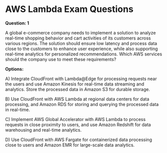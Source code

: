 # AWS Lambda Exam Questions

**Question: 1**

A global e-commerce company needs to implement a solution to analyze real-time shopping behavior and cart activities of its customers across various regions. The solution should ensure low latency and process data close to the customers to enhance user experience, while also supporting real-time analytics for personalized recommendations. Which AWS services should the company use to meet these requirements?

**Options:**

A) Integrate CloudFront with Lambda@Edge for processing requests near the users and use Amazon Kinesis for real-time data streaming and analytics. Store the processed data in Amazon S3 for durable storage.

B) Use CloudFront with AWS Lambda at regional data centers for data processing, and Amazon RDS for storing and querying the processed data in real-time.

C) Implement AWS Global Accelerator with AWS Lambda to process requests in close proximity to users, and use Amazon Redshift for data warehousing and real-time analytics.

D) Use CloudFront with AWS Fargate for containerized data processing close to users and Amazon EMR for large-scale data analytics.